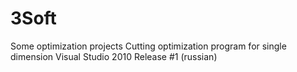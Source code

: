 # 3Soft
Some optimization projects
Cutting optimization program for single dimension 
Visual Studio 2010
Release #1 (russian)
